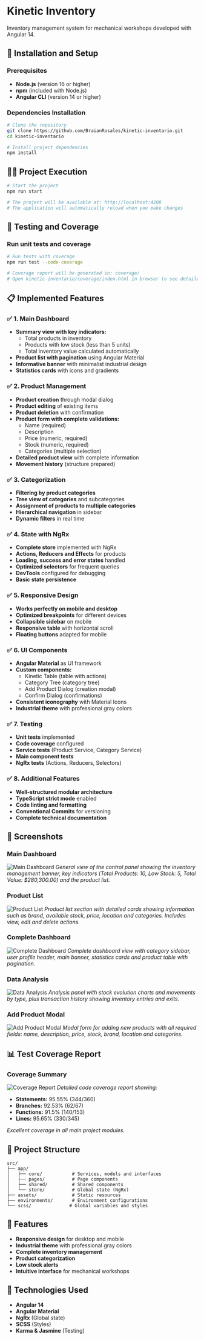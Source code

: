 # Kinetic Inventory

Inventory management system for mechanical workshops developed with Angular 14.

## 🚀 Installation and Setup

### Prerequisites

- **Node.js** (version 16 or higher)
- **npm** (included with Node.js)
- **Angular CLI** (version 14 or higher)

### Dependencies Installation

```bash
# Clone the repository
git clone https://github.com/BraianRosales/kinetic-inventario.git
cd kinetic-inventario

# Install project dependencies
npm install
```

## 🏃‍♂️ Project Execution

```bash
# Start the project
npm run start

# The project will be available at: http://localhost:4200
# The application will automatically reload when you make changes
```

## 🧪 Testing and Coverage

### Run unit tests and coverage

```bash
# Run tests with coverage
npm run test --code-coverage

# Coverage report will be generated in: coverage/
# Open kinetic-inventario/coverage/index.html in browser to see detailed report
```

## 📋 Implemented Features

### ✅ **1. Main Dashboard**
- **Summary view with key indicators:**
  - Total products in inventory
  - Products with low stock (less than 5 units)
  - Total inventory value calculated automatically
- **Product list with pagination** using Angular Material
- **Informative banner** with minimalist industrial design
- **Statistics cards** with icons and gradients

### ✅ **2. Product Management**
- **Product creation** through modal dialog
- **Product editing** of existing items
- **Product deletion** with confirmation
- **Product form with complete validations:**
  - Name (required)
  - Description
  - Price (numeric, required)
  - Stock (numeric, required)
  - Categories (multiple selection)
- **Detailed product view** with complete information
- **Movement history** (structure prepared)

### ✅ **3. Categorization**
- **Filtering by product categories**
- **Tree view of categories** and subcategories
- **Assignment of products to multiple categories**
- **Hierarchical navigation** in sidebar
- **Dynamic filters** in real time

### ✅ **4. State with NgRx**
- **Complete store** implemented with NgRx
- **Actions, Reducers and Effects** for products
- **Loading, success and error states** handled
- **Optimized selectors** for frequent queries
- **DevTools** configured for debugging
- **Basic state persistence**

### ✅ **5. Responsive Design**
- **Works perfectly on mobile and desktop**
- **Optimized breakpoints** for different devices
- **Collapsible sidebar** on mobile
- **Responsive table** with horizontal scroll
- **Floating buttons** adapted for mobile

### ✅ **6. UI Components**
- **Angular Material** as UI framework
- **Custom components:**
  - Kinetic Table (table with actions)
  - Category Tree (category tree)
  - Add Product Dialog (creation modal)
  - Confirm Dialog (confirmations)
- **Consistent iconography** with Material Icons
- **Industrial theme** with professional gray colors

### ✅ **7. Testing**
- **Unit tests** implemented
- **Code coverage** configured
- **Service tests** (Product Service, Category Service)
- **Main component tests**
- **NgRx tests** (Actions, Reducers, Selectors)

### ✅ **8. Additional Features**
- **Well-structured modular architecture**
- **TypeScript strict mode** enabled
- **Code linting and formatting**
- **Conventional Commits** for versioning
- **Complete technical documentation**

## 📸 Screenshots

### Main Dashboard
![Main Dashboard](./docs/images/dashboard-main.png)
*General view of the control panel showing the inventory management banner, key indicators (Total Products: 10, Low Stock: 5, Total Value: $280,300.00) and the product list.*

### Product List
![Product List](./docs/images/product-list.png)
*Product list section with detailed cards showing information such as brand, available stock, price, location and categories. Includes view, edit and delete actions.*

### Complete Dashboard
![Complete Dashboard](./docs/images/dashboard-complete.png)
*Complete dashboard view with category sidebar, user profile header, main banner, statistics cards and product table with pagination.*

### Data Analysis
![Data Analysis](./docs/images/data-analysis.png)
*Analysis panel with stock evolution charts and movements by type, plus transaction history showing inventory entries and exits.*

### Add Product Modal
![Add Product Modal](./docs/images/add-product-modal.png)
*Modal form for adding new products with all required fields: name, description, price, stock, brand, location and categories.*

## 📊 Test Coverage Report

### Coverage Summary
![Coverage Report](./docs/images/test-coverage.png)
*Detailed code coverage report showing:*
- **Statements:** 95.55% (344/360)
- **Branches:** 92.53% (62/67)
- **Functions:** 91.5% (140/153)
- **Lines:** 95.65% (330/345)

*Excellent coverage in all main project modules.*

## 📁 Project Structure

```
src/
├── app/
│   ├── core/           # Services, models and interfaces
│   ├── pages/          # Page components
│   ├── shared/         # Shared components
│   └── store/          # Global state (NgRx)
├── assets/             # Static resources
├── environments/       # Environment configurations
└── scss/              # Global variables and styles
```

## 🎨 Features

- **Responsive design** for desktop and mobile
- **Industrial theme** with professional gray colors
- **Complete inventory management**
- **Product categorization**
- **Low stock alerts**
- **Intuitive interface** for mechanical workshops

## 🔧 Technologies Used

- **Angular 14**
- **Angular Material**
- **NgRx** (Global state)
- **SCSS** (Styles)
- **Karma & Jasmine** (Testing)

